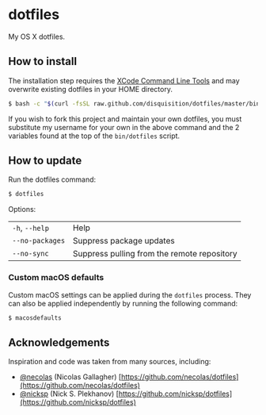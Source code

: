 # dotfiles

My OS X dotfiles.


## How to install

The installation step requires the [XCode Command Line
Tools](https://developer.apple.com/downloads) and may overwrite existing
dotfiles in your HOME directory.

```bash
$ bash -c "$(curl -fsSL raw.github.com/disquisition/dotfiles/master/bin/dotfiles)"
```

If you wish to fork this project and maintain your own dotfiles, you must
substitute my username for your own in the above command and the 2 variables
found at the top of the `bin/dotfiles` script.


## How to update

Run the dotfiles command:

```bash
$ dotfiles
```

Options:

<table>
    <tr>
        <td><code>-h</code>, <code>--help</code></td>
        <td>Help</td>
    </tr>
    <tr>
        <td><code>--no-packages</code></td>
        <td>Suppress package updates</td>
    </tr>
    <tr>
        <td><code>--no-sync</code></td>
        <td>Suppress pulling from the remote repository</td>
    </tr>
</table>


### Custom macOS defaults

Custom macOS settings can be applied during the `dotfiles` process. They can
also be applied independently by running the following command:

```bash
$ macosdefaults
```

## Acknowledgements

Inspiration and code was taken from many sources, including:

* [@necolas](https://github.com/necolas) (Nicolas Gallagher)
  [https://github.com/necolas/dotfiles](https://github.com/necolas/dotfiles)
* [@nicksp](https://github.com/nicksp) (Nick S. Plekhanov)
  [https://github.com/nicksp/dotfiles](https://github.com/nicksp/dotfiles)
